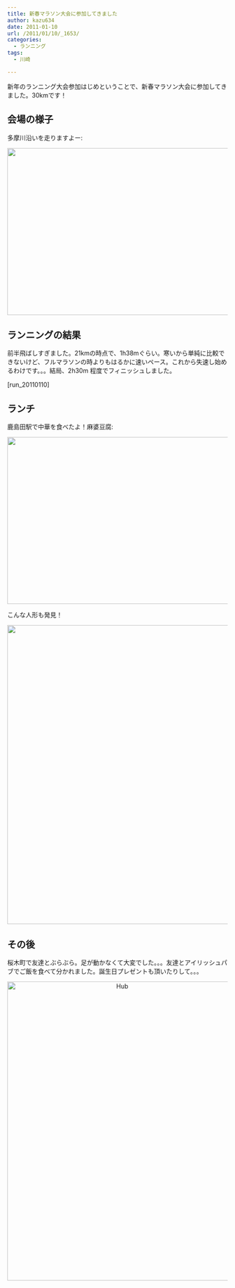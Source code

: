 ```yaml
---
title: 新春マラソン大会に参加してきました
author: kazu634
date: 2011-01-10
url: /2011/01/10/_1653/
categories:
  - ランニング
tags:
  - 川崎

---
```

新年のランニング大会参加はじめということで、新春マラソン大会に参加してきました。30kmです！

## 会場の様子

<p style="text-align: left;">
  多摩川沿いを走りますよー:
</p>

<p style="text-align: center;">
<a href="http://blog.kazu634.com/2011/01/10/%e6%96%b0%e6%98%a5%e3%83%9e%e3%83%a9%e3%82%bd%e3%83%b3%e5%a4%a7%e4%bc%9a%e3%81%ab%e5%8f%82%e5%8a%a0%e3%81%97%e3%81%a6%e3%81%8d%e3%81%be%e3%81%97%e3%81%9f/attachment/845/" onclick="__gaTracker('send', 'event', 'outbound-article', 'http://blog.kazu634.com/2011/01/10/%e6%96%b0%e6%98%a5%e3%83%9e%e3%83%a9%e3%82%bd%e3%83%b3%e5%a4%a7%e4%bc%9a%e3%81%ab%e5%8f%82%e5%8a%a0%e3%81%97%e3%81%a6%e3%81%8d%e3%81%be%e3%81%97%e3%81%9f/attachment/845/', '');" title=''><img width="510" height="381" src="http://blog.kazu634.com/wp-content/uploads/2012/06/jpg16" class="attachment-large aligncenter wp-image-845" alt="" title="" srcset="http://blog.kazu634.com/wp-content/uploads/2012/06/jpg16-300x224. 300w, http://blog.kazu634.com/wp-content/uploads/2012/06/jpg16-150x112. 150w, http://blog.kazu634.com/wp-content/uploads/2012/06/jpg16 1024w" sizes="(max-width: 510px) 100vw, 510px" /></a>
</p>

## ランニングの結果

前半飛ばしすぎました。21kmの時点で、1h38mぐらい。寒いから単純に比較できないけど、フルマラソンの時よりもはるかに速いペース。これから失速し始めるわけです。。。結局、2h30m 程度でフィニッシュしました。

[run_20110110]

## ランチ

鹿島田駅で中華を食べたよ！麻婆豆腐:

<p style="text-align: center;">
<a href="http://blog.kazu634.com/2011/01/10/%e6%96%b0%e6%98%a5%e3%83%9e%e3%83%a9%e3%82%bd%e3%83%b3%e5%a4%a7%e4%bc%9a%e3%81%ab%e5%8f%82%e5%8a%a0%e3%81%97%e3%81%a6%e3%81%8d%e3%81%be%e3%81%97%e3%81%9f/attachment/846/" onclick="__gaTracker('send', 'event', 'outbound-article', 'http://blog.kazu634.com/2011/01/10/%e6%96%b0%e6%98%a5%e3%83%9e%e3%83%a9%e3%82%bd%e3%83%b3%e5%a4%a7%e4%bc%9a%e3%81%ab%e5%8f%82%e5%8a%a0%e3%81%97%e3%81%a6%e3%81%8d%e3%81%be%e3%81%97%e3%81%9f/attachment/846/', '');" title=''><img width="510" height="381" src="http://blog.kazu634.com/wp-content/uploads/2012/06/jpg17" class="attachment-large aligncenter wp-image-846" alt="" title="" srcset="http://blog.kazu634.com/wp-content/uploads/2012/06/jpg17-300x224.jpg 300w, http://blog.kazu634.com/wp-content/uploads/2012/06/jpg17 1024w" sizes="(max-width: 510px) 100vw, 510px" /></a>
</p>

こんな人形も発見！

<p style="text-align: center;">
<a href="http://blog.kazu634.com/2011/01/10/%e6%96%b0%e6%98%a5%e3%83%9e%e3%83%a9%e3%82%bd%e3%83%b3%e5%a4%a7%e4%bc%9a%e3%81%ab%e5%8f%82%e5%8a%a0%e3%81%97%e3%81%a6%e3%81%8d%e3%81%be%e3%81%97%e3%81%9f/attachment/847/" onclick="__gaTracker('send', 'event', 'outbound-article', 'http://blog.kazu634.com/2011/01/10/%e6%96%b0%e6%98%a5%e3%83%9e%e3%83%a9%e3%82%bd%e3%83%b3%e5%a4%a7%e4%bc%9a%e3%81%ab%e5%8f%82%e5%8a%a0%e3%81%97%e3%81%a6%e3%81%8d%e3%81%be%e3%81%97%e3%81%9f/attachment/847/', '');" title=''><img width="510" height="682" src="http://blog.kazu634.com/wp-content/uploads/2012/06/jpg18" class="attachment-large aligncenter wp-image-847" alt="" title="" /></a>
</p>

## その後

桜木町で友達とぶらぶら。足が動かなくて大変でした。。。友達とアイリッシュパブでご飯を食べて分かれました。誕生日プレゼントも頂いたりして。。。

<p style="text-align: center;">
<a href="http://blog.kazu634.com/2011/01/10/%e6%96%b0%e6%98%a5%e3%83%9e%e3%83%a9%e3%82%bd%e3%83%b3%e5%a4%a7%e4%bc%9a%e3%81%ab%e5%8f%82%e5%8a%a0%e3%81%97%e3%81%a6%e3%81%8d%e3%81%be%e3%81%97%e3%81%9f/hub/" onclick="__gaTracker('send', 'event', 'outbound-article', 'http://blog.kazu634.com/2011/01/10/%e6%96%b0%e6%98%a5%e3%83%9e%e3%83%a9%e3%82%bd%e3%83%b3%e5%a4%a7%e4%bc%9a%e3%81%ab%e5%8f%82%e5%8a%a0%e3%81%97%e3%81%a6%e3%81%8d%e3%81%be%e3%81%97%e3%81%9f/hub/', '');" title='Hub'><img width="510" height="682" src="http://blog.kazu634.com/wp-content/uploads/2012/06/Hub.jpg" class="attachment-large aligncenter wp-image-848" alt="Hub" title="Hub" /></a>
</p>

